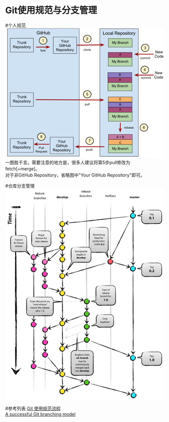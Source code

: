 Git使用规范与分支管理
===================
#个人规范
![personal specification](personal_specification.png "personal specification")  
一图胜千言。需要注意的地方是，很多人建议将第5步pull修改为fetch[+merge]。  
对于非GitHub Repository，省略图中"Your GitHub Repository"即可。

#仓库分支管理
![git model](git-model.png "git model")

#参考列表
[Git 使用规范流程](http://www.ruanyifeng.com/blog/2015/08/git-use-process.html)  
[A successful Git branching model](http://nvie.com/posts/a-successful-git-branching-model/)  
